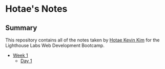 # Hotae's Notes

## Summary 

This repository contains all of the notes taken by [Hotae Kevin Kim](https://github.com/htkim94) for the Lighthouse Labs Web Development Bootcamp.

* [Week 1](/Week_1)
  * [Day 1](/Week_1/Day_1)